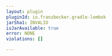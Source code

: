 ```yaml
---
layout: plugin
pluginId: io.franzbecker.gradle-lombok
jarSha1: INVALID
isJarAvailable: true
error: NONE
violations: []

---
```

